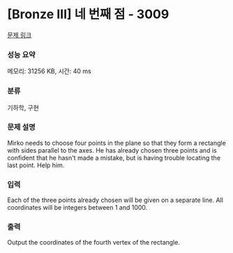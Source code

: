 # [Bronze III] 네 번째 점 - 3009 

[문제 링크](https://www.acmicpc.net/problem/3009) 

### 성능 요약

메모리: 31256 KB, 시간: 40 ms

### 분류

기하학, 구현

### 문제 설명

<p>Mirko needs to choose four points in the plane so that they form a rectangle with sides parallel to the axes. He has already chosen three points and is confident that he hasn't made a mistake, but is having trouble locating the last point. Help him. </p>

### 입력 

 <p>Each of the three points already chosen will be given on a separate line. All coordinates will be integers between 1 and 1000. </p>

### 출력 

 <p>Output the coordinates of the fourth vertex of the rectangle. </p>

<p> </p>

